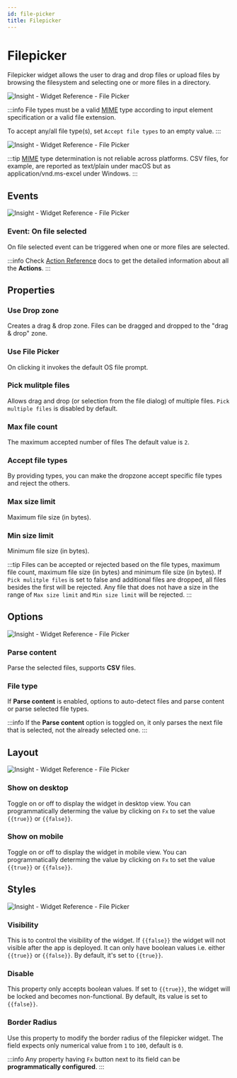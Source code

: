 ```yaml
---
id: file-picker
title: Filepicker
---
```

# Filepicker

Filepicker widget allows the user to drag and drop files or upload files by browsing the filesystem and selecting one or more files in a directory.



![Insight - Widget Reference - File Picker](/_images/insight2/widgets/filepicker/picker.png)



:::info
 File types must be a valid [MIME](https://developer.mozilla.org/en-US/docs/Web/HTTP/Basics_of_HTTP/MIME_types/Common_types) type according to input element specification or a valid file extension.

 To accept any/all file type(s), set `Accept file types` to an empty value.
:::



![Insight - Widget Reference - File Picker](/_images/insight2/widgets/filepicker/file-type.gif)

</div>

:::tip
[MIME](https://developer.mozilla.org/en-US/docs/Web/HTTP/Basics_of_HTTP/MIME_types/Common_types) type determination is not reliable across platforms. CSV files, for example, are reported as text/plain under macOS but as application/vnd.ms-excel under Windows.
:::

## Events



![Insight - Widget Reference - File Picker](/_images/insight2/widgets/filepicker/events.png)

</div>

### Event: On file selected

On file selected event can be triggered when one or more files are selected.

:::info
Check [Action Reference](/docs/actions/show-alert) docs to get the detailed information about all the **Actions**.
:::

## Properties

### Use Drop zone

Creates a drag & drop zone. Files can be dragged and dropped to the "drag & drop" zone.

### Use File Picker

On clicking it invokes the default OS file prompt.

### Pick mulitple files

Allows drag and drop (or selection from the file dialog) of multiple files. `Pick multiple files` is disabled by default.

### Max file count

The maximum accepted number of files The default value is `2`.

### Accept file types

By providing types, you can make the dropzone accept specific file types and reject the others.

### Max size limit

Maximum file size (in bytes).

### Min size limit

Minimum file size (in bytes).

:::tip
Files can be accepted or rejected based on the file types, maximum file count, maximum file size (in bytes) and minimum file size (in bytes).
If `Pick mulitple files` is set to false and additional files are dropped, all files besides the first will be rejected.
Any file that does not have a size in the range of `Max size limit` and `Min size limit` will be rejected.
:::

## Options



![Insight - Widget Reference - File Picker](/_images/insight2/widgets/filepicker/options.png)

</div>

### Parse content

Parse the selected files, supports **CSV** files.

### File type

If **Parse content** is enabled, options to auto-detect files and parse content or parse selected file types.

:::info
If the **Parse content** option is toggled on, it only parses the next file that is selected, not the already selected one.
:::

## Layout



![Insight - Widget Reference - File Picker](/_images/insight2/widgets/filepicker/layout.png)

</div>

### Show on desktop

Toggle on or off to display the widget in desktop view. You can programmatically determing the value by clicking on `Fx` to set the value `{{true}}` or `{{false}}`.
### Show on mobile

Toggle on or off to display the widget in mobile view. You can programmatically determing the value by clicking on `Fx` to set the value `{{true}}` or `{{false}}`.

## Styles



![Insight - Widget Reference - File Picker](/_images/insight2/widgets/filepicker/styles.png)

</div>

### Visibility

This is to control the visibility of the widget. If `{{false}}` the widget will not visible after the app is deployed. It can only have boolean values i.e. either `{{true}}` or `{{false}}`. By default, it's set to `{{true}}`.

### Disable

This property only accepts boolean values. If set to `{{true}}`, the widget will be locked and becomes non-functional. By default, its value is set to `{{false}}`.

### Border Radius

Use this property to modify the border radius of the filepicker widget. The field expects only numerical value from `1` to `100`, default is `0`.

:::info
Any property having `Fx` button next to its field can be **programmatically configured**.
:::
